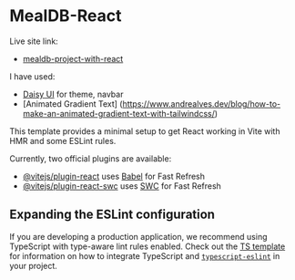 # MealDB-React

Live site link:
- [mealdb-project-with-react](https://react-mealdb-project-dilshad.netlify.app/)




I have used:
- [Daisy UI](https://daisyui.com/) for theme, navbar
- [Animated Gradient Text] (https://www.andrealves.dev/blog/how-to-make-an-animated-gradient-text-with-tailwindcss/)



This template provides a minimal setup to get React working in Vite with HMR and some ESLint rules.

Currently, two official plugins are available:

- [@vitejs/plugin-react](https://github.com/vitejs/vite-plugin-react/blob/main/packages/plugin-react) uses [Babel](https://babeljs.io/) for Fast Refresh
- [@vitejs/plugin-react-swc](https://github.com/vitejs/vite-plugin-react/blob/main/packages/plugin-react-swc) uses [SWC](https://swc.rs/) for Fast Refresh

## Expanding the ESLint configuration

If you are developing a production application, we recommend using TypeScript with type-aware lint rules enabled. Check out the [TS template](https://github.com/vitejs/vite/tree/main/packages/create-vite/template-react-ts) for information on how to integrate TypeScript and [`typescript-eslint`](https://typescript-eslint.io) in your project.
